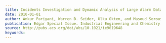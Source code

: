 ```yaml
---
title: Incidents Investigation and Dynamic Analysis of Large Alarm Databases in Chemical Plants: A Fluidized-Catalytic-Cracking Unit Case Study
date: 2010-01-01
author: Ankur Pariyani, Warren D. Seider, Ulku Oktem, and Masoud Soroush
publication: Edgar Special Issue. Industrial Engineering and Chemistry Research
source: http://pubs.acs.org/doi/abs/10.1021/ie9019648
keywords:
---
```



